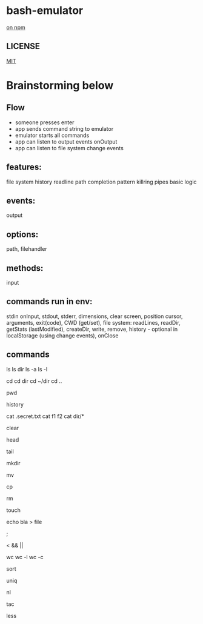 # bash-emulator

[on npm](https://www.npmjs.com/package/bash-emulator)


## LICENSE

[MIT](/LICENSE)



# Brainstorming below

## Flow
- someone presses enter
- app sends command string to emulator
- emulator starts all commands
- app can listen to output events onOutput
- app can listen to file system change events


## features:

file system
history
readline
path
completion
pattern
killring
pipes
basic logic


## events:
output

## options:
path, filehandler

## methods:
input

## commands run in env:
stdin onInput, stdout, stderr,
dimensions,
clear screen,
position cursor,
arguments,
exit(code),
CWD (get/set),
file system: readLines, readDir, getStats (lastModified), createDir, write, remove,
history - optional in localStorage (using change events),
onClose

## commands

ls
ls dir
ls -a
ls -l

cd
cd dir
cd ~/dir
cd ..

pwd

history

cat .secret.txt
cat f1 f2
cat dir/*

clear

head

tail

mkdir

mv

cp

rm

touch

echo bla > file

;
>
>>>
<
&&
||

wc
wc -l
wc -c

sort

uniq

nl

tac

less